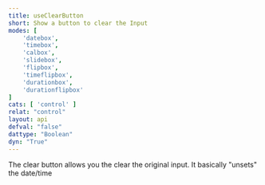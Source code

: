 ```yaml
---
title: useClearButton
short: Show a button to clear the Input
modes: [
	'datebox',
	'timebox',
	'calbox',
	'slidebox',
	'flipbox',
	'timeflipbox',
	'durationbox',
	'durationflipbox'
]
cats: [ 'control' ]
relat: "control"
layout: api
defval: "false"
dattype: "Boolean"
dyn: "True"
---
```


The clear button allows you the clear the original input.  It basically "unsets" the date/time



